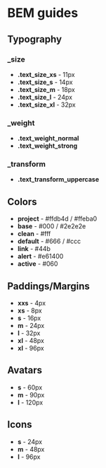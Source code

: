 # BEM guides
## Typography

### _size
 * **.text_size_xs** - 11px
 * **.text_size_s** - 14px
 * **.text_size_m** - 18px
 * **.text_size_l** - 24px
 * **.text_size_xl** - 32px

### _weight
  * **.text_weight_normal**
  * **.text_weight_strong**
 
### _transform
  * **.text_transform_uppercase**
  
 
## Colors
  * **project** - #ffdb4d / #ffeba0
  * **base** - #000 / #2e2e2e
  * **clean** - #fff
  * **default** - #666 / #ccc
  * **link** - #44b
  * **alert** - #e61400
  * **active** - #060 

## Paddings/Margins
  * **xxs** - 4px
  * **xs** - 8px
  * **s** - 16px
  * **m** - 24px
  * **l** - 32px
  * **xl** - 48px
  * **xl** - 96px


## Avatars
  * **s** - 60px
  * **m** - 90px
  * **l** - 120px
  
## Icons
 * **s** - 24px
 * **m** - 48px
 * **l** - 96px 





